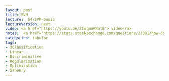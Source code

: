 ```yaml
---
layout: post
title: SVM
lecture:  S4-SVM-basic
lectureVersion: next
video: <a href="https://youtu.be/ZIvquaKWatE"> video</a> 
notes:  <a href="https://stats.stackexchange.com/questions/23391/how-does-a-support-vector-machine-svm-work"> More SVM </a> 
categories: tabular
tags:
- 3Classification
- Linear
- Discriminative
- Regularization
- Optimization
- 5Theory
---
```

